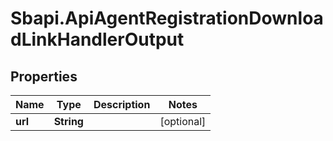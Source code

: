 # Sbapi.ApiAgentRegistrationDownloadLinkHandlerOutput

## Properties

Name | Type | Description | Notes
------------ | ------------- | ------------- | -------------
**url** | **String** |  | [optional] 


